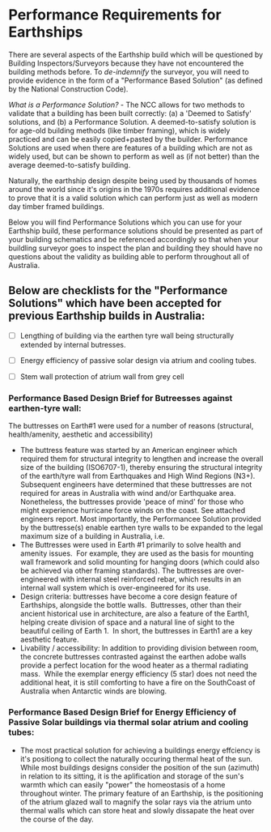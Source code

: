 # Performance Requirements for Earthships

There are several aspects of the Earthship build which will be questioned by Building Inspectors/Surveyors because they have not encountered the building methods before.  To *de-indemnify* the surveyor, you will need to provide evidence in the form of a "Performance Based Solution" (as defined by the National Construction Code).

*What is a Performance Solution?* -  The NCC allows for two methods to validate that a building has been built correctly: (a) a 'Deemed to Satisfy' solutions, and (b) a Performance Solution.  A deemed-to-satisfy solution is for age-old building methods (like timber framing), which is widely practiced and can be easily copied+pasted by the builder.  Performance Solutions are used when there are features of a building which are not as widely used, but can be shown to perform as well as (if not better) than the average deemed-to-satisfy building.

Naturally, the earthship design despite being used by thousands of homes around the world since it's origins in the 1970s requires additional evidence to prove that it is a valid solution which can perform just as well as modern day timber framed buildings.  

Below you will find Performance Solutions which you can use for your Earthship build, these performance solutions should be presented as part of your building schematics and be referenced accordingly so that when your buildling surveyor goes to inspect the plan and building they should have no questions about the validity as building able to perform throughout all of Australia.

## Below are checklists for the "Performance Solutions" which have been accepted for previous Earthship builds in Australia:

  - [ ] Lengthing of building via the earthen tyre wall being structurally extended by internal butresses.
  - [ ] Energy efficiency of passive solar design via atrium and cooling tubes.
  - [ ] Stem wall protection of atrium wall from grey cell


### Performance Based Design Brief for Butreesses against earthen-tyre wall:

The buttresses on Earth#1 were used for a number of reasons (structural, health/amenity, aesthetic and accessibility)
  * The buttress feature was started by an American engineer which required them for structural integrity to lengthen and increase the overall size of the building (ISO6707-1), thereby ensuring the structural integrity of the earth/tyre wall from Earthquakes and High Wind Regions (N3+). Subsequent engineers have determined that these buttresses are not required for areas in Australia with wind and/or Earthquake area.  Nonetheless, the buttresses provide 'peace of mind' for those who might experience hurricane force winds on the coast. See attached engineers report.  Most importantly, the Performancee Solution provided by the buttresse(s) enable earthen tyre walls to be expanded to the legal maximum size of a building in Australia, i.e. 
  * The Buttresses were used in Earth #1 primarily to solve health and amenity issues.  For example, they are used as the basis for mounting wall framework and solid mounting for hanging doors (which could also be achieved via other framing standards). The buttresses are over-engineered with internal steel reinforced rebar, which results in an internal wall system which is over-engineered for its use.
  * Design criteria: buttresses have become a core design feature of Earthships, alongside the bottle walls.  Buttresses, other than their ancient historical use in architecture, are also a feature of the Earth1, helping create division of space and a natural line of sight to the beautiful ceiling of Earth 1.  In short, the buttresses in Earth1 are a key aesthetic feature. 
  * Livability / accessibility: In addition to providing division between room, the concrete buttresses contrasted against the earthen adobe walls provide a perfect location for the wood heater as a thermal radiating mass.  While the exemplar energy efficiency (5 star) does not need the additional heat, it is still comforting to have a fire on the SouthCoast of Australia when Antarctic winds are blowing.

### Performance Based Design Brief for Energy Efficiency of Passive Solar buildings via thermal solar atrium and cooling tubes:
  * The most practical solution for achieving a buildings energy effciency is it's positiong to collect the naturally occuring thermal heat of the sun.  While most buildings designs consider the position of the sun (azimuth) in relation to its sitting, it is the aplification and storage of the sun's warmth which can easily "power" the homeostasis of a home throughout winter.  The primary feature of an Earthship, is the positioning of the atrium glazed wall to magnify the solar rays via the atrium unto thermal walls which can store heat and slowly dissapate the heat over the course of the day.
